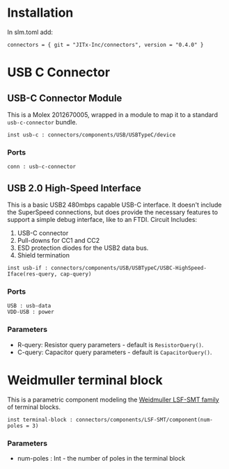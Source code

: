 # Installation

In slm.toml add:
```
connectors = { git = "JITx-Inc/connectors", version = "0.4.0" }
```

# USB C Connector
## USB-C Connector Module
This is a Molex 2012670005, wrapped in a module to map it to a standard `usb-c-connector` bundle.
```
inst usb-c : connectors/components/USB/USBTypeC/device
```
### Ports
```
conn : usb-c-connector
```
## USB 2.0 High-Speed Interface
This is a basic USB2 480mbps capable USB-C interface. It doesn't include the SuperSpeed connections, but does provide the necessary features to support a simple debug interface, like to an FTDI.
Circuit Includes:
1.  USB-C connector
2.  Pull-downs for CC1 and CC2
3.  ESD protection diodes for the USB2 data bus.
4.  Shield termination
```
inst usb-if : connectors/components/USB/USBTypeC/USBC-HighSpeed-Iface(res-query, cap-query)
```
### Ports
```
USB : usb-data
VDD-USB : power
```
### Parameters
- R-query: Resistor query parameters - default is `ResistorQuery()`.
- C-query:  Capacitor query parameters - default is `CapacitorQuery()`.

# Weidmuller terminal block
This is a parametric component modeling the [Weidmuller LSF-SMT family](https://catalog.weidmueller.com/procat/Group.jsp;jsessionid=2D3E17129178EB5048158C0C39D6D6A1?groupId=(%22group21472460020482%22)&page=Group) of terminal blocks. 
```
inst terminal-block : connectors/components/LSF-SMT/component(num-poles = 3)
```
### Parameters
- num-poles : Int - the number of poles in the terminal block
